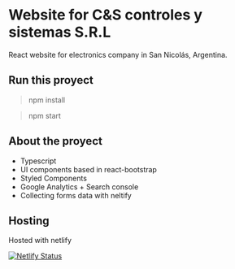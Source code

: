 # Website for C&S controles y sistemas S.R.L
React website for electronics company in San Nicolás, Argentina.

## Run this proyect
> npm install

> npm start

## About the proyect

- Typescript
- UI components based in react-bootstrap
- Styled Components
- Google Analytics + Search console
- Collecting forms data with neltify

## Hosting
Hosted with netlify

[![Netlify Status](https://api.netlify.com/api/v1/badges/60f4d398-15e8-4fe3-b071-a72caad221f8/deploy-status)](https://app.netlify.com/sites/stoic-morse-cb2407/deploys)
